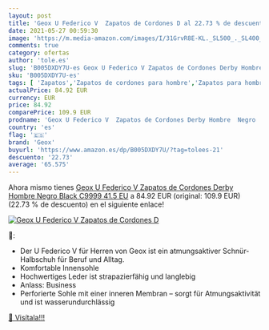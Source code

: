 ```yaml
---
layout: post
title: 'Geox U Federico V  Zapatos de Cordones D al 22.73 % de descuento'
date: 2021-05-27 00:59:30
image: 'https://m.media-amazon.com/images/I/31GrvR8E-KL._SL500_._SL400_.jpg'
comments: true
category: ofertas
author: 'tole.es'
slug: 'B005DXDY7U-es Geox U Federico V Zapatos de Cordones Derby Hombre Negro...'
sku: 'B005DXDY7U-es'
tags: [ 'Zapatos','Zapatos de cordones para hombre','Zapatos para hombre','Zapatos y complementos','geox','zapatos', ]
actualPrice: 84.92 EUR
currency: EUR
price: 84.92
comparePrice: 109.9 EUR
prodname: 'Geox U Federico V  Zapatos de Cordones Derby Hombre  Negro  Black C9999   41.5 EU'
country: 'es'
flag: '🇪🇸'
brand: 'Geox'
buyurl: 'https://www.amazon.es/dp/B005DXDY7U/?tag=tolees-21'
descuento: '22.73'
average: '65.575'
---
```


Ahora mismo tienes [Geox U Federico V  Zapatos de Cordones Derby Hombre  Negro  Black C9999   41.5 EU](https://www.amazon.es/dp/B005DXDY7U/?tag=tolees-21) a 84.92 EUR (original: 109.9 EUR) (22.73 %  de descuento) en el siguiente enlace!

[![Geox U Federico V  Zapatos de Cordones D](https://m.media-amazon.com/images/I/31GrvR8E-KL._SL500_._SL400_.jpg)](https://www.amazon.es/dp/B005DXDY7U/?tag=tolees-21)

🔎:

- Der U Federico V für Herren von Geox ist ein atmungsaktiver Schnür-Halbschuh für Beruf und Alltag.
- Komfortable Innensohle
- Hochwertiges Leder ist strapazierfähig und langlebig
- Anlass: Business
- Perforierte Sohle mit einer inneren Membran – sorgt für Atmungsaktivität und ist wasserundurchlässig

[🛒 Visítala!!!](https://www.amazon.es/dp/B005DXDY7U/?tag=tolees-21)

